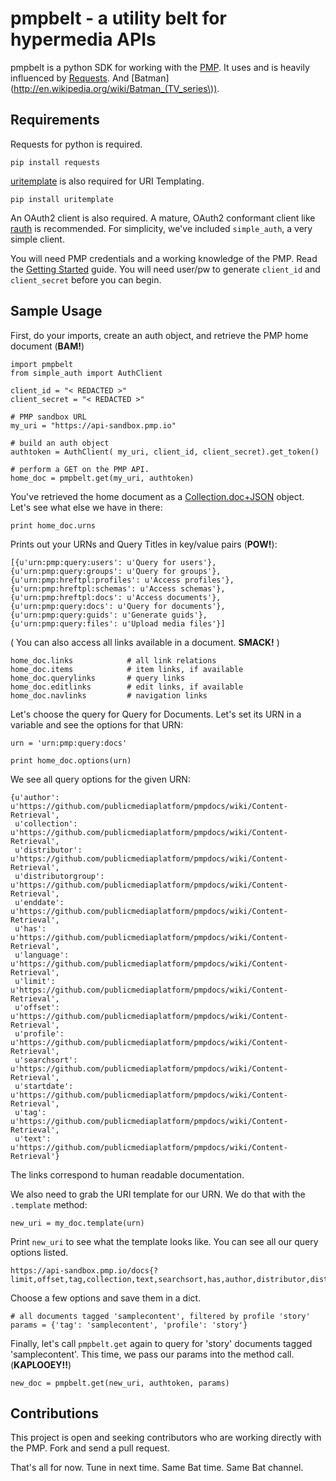 pmpbelt - a utility belt for hypermedia APIs
=======

pmpbelt is a python SDK for working with the [PMP](http://docs.pmp.io). It uses and is heavily influenced by [Requests](http://docs.python-requests.org/en/latest/). And [Batman](http://en.wikipedia.org/wiki/Batman_(TV_series\)).

## Requirements

Requests for python is required. 

    pip install requests
    

[uritemplate](https://pypi.python.org/pypi/uritemplate) is also required for URI Templating.

    pip install uritemplate
    
An OAuth2 client is also required. A mature, OAuth2 conformant client like [rauth](https://github.com/litl/rauth) is recommended. For simplicity, we've included `simple_auth`, a very simple client.

You will need PMP credentials and a working knowledge of the PMP. Read the [Getting Started](https://github.com/publicmediaplatform/pmpdocs/wiki#getting-started) guide. You will need user/pw to generate `client_id` and `client_secret` before you can begin. 



## Sample Usage

First, do your imports, create an auth object, and retrieve the PMP home document (**BAM!**)


    import pmpbelt
    from simple_auth import AuthClient

    client_id = "< REDACTED >"
    client_secret = "< REDACTED >"
    
    # PMP sandbox URL
    my_uri = "https://api-sandbox.pmp.io"   
    
    # build an auth object
    authtoken = AuthClient( my_uri, client_id, client_secret).get_token()

    # perform a GET on the PMP API. 
    home_doc = pmpbelt.get(my_uri, authtoken)


You've retrieved the home document as a [Collection.doc+JSON](https://github.com/publicmediaplatform/pmpdocs/wiki/Content-Types,-Profiles-and-Schemas) object. Let's see what else we have in there:

    print home_doc.urns
    
Prints out your URNs and Query Titles in key/value pairs (**POW!**):
    
    [{u'urn:pmp:query:users': u'Query for users'},
    {u'urn:pmp:query:groups': u'Query for groups'},
    {u'urn:pmp:hreftpl:profiles': u'Access profiles'},
    {u'urn:pmp:hreftpl:schemas': u'Access schemas'},
    {u'urn:pmp:hreftpl:docs': u'Access documents'},
    {u'urn:pmp:query:docs': u'Query for documents'},
    {u'urn:pmp:query:guids': u'Generate guids'},
    {u'urn:pmp:query:files': u'Upload media files'}]
    
( You can also access all links available in a document. **SMACK!** )

    home_doc.links            # all link relations
    home_doc.items            # item links, if available
    home_doc.querylinks       # query links
    home_doc.editlinks        # edit links, if available
    home_doc.navlinks         # navigation links
    
Let's choose the query for Query for Documents. Let's set its URN in a variable and see the options for that URN:
    
    urn = 'urn:pmp:query:docs' 

    print home_doc.options(urn)
    
We see all query options for the given URN:
    
    {u'author': u'https://github.com/publicmediaplatform/pmpdocs/wiki/Content-Retrieval',
     u'collection': u'https://github.com/publicmediaplatform/pmpdocs/wiki/Content-Retrieval',
     u'distributor': u'https://github.com/publicmediaplatform/pmpdocs/wiki/Content-Retrieval',
     u'distributorgroup': u'https://github.com/publicmediaplatform/pmpdocs/wiki/Content-Retrieval',
     u'enddate': u'https://github.com/publicmediaplatform/pmpdocs/wiki/Content-Retrieval',
     u'has': u'https://github.com/publicmediaplatform/pmpdocs/wiki/Content-Retrieval',
     u'language': u'https://github.com/publicmediaplatform/pmpdocs/wiki/Content-Retrieval',
     u'limit': u'https://github.com/publicmediaplatform/pmpdocs/wiki/Content-Retrieval',
     u'offset': u'https://github.com/publicmediaplatform/pmpdocs/wiki/Content-Retrieval',
     u'profile': u'https://github.com/publicmediaplatform/pmpdocs/wiki/Content-Retrieval',
     u'searchsort': u'https://github.com/publicmediaplatform/pmpdocs/wiki/Content-Retrieval',
     u'startdate': u'https://github.com/publicmediaplatform/pmpdocs/wiki/Content-Retrieval',
     u'tag': u'https://github.com/publicmediaplatform/pmpdocs/wiki/Content-Retrieval',
     u'text': u'https://github.com/publicmediaplatform/pmpdocs/wiki/Content-Retrieval'}
    
The links correspond to human readable documentation.

We also need to grab the URI template for our URN. We do that with the `.template` method:

    new_uri = my_doc.template(urn)
    
Print `new_uri` to see what the template looks like. You can see all our query options listed.

    https://api-sandbox.pmp.io/docs{?limit,offset,tag,collection,text,searchsort,has,author,distributor,distributorgroup,startdate,enddate,profile,language}


Choose a few options and save them in a dict.

    # all documents tagged 'samplecontent', filtered by profile 'story'
    params = {'tag': 'samplecontent', 'profile': 'story'}
    
Finally, let's call `pmpbelt.get` again to query for 'story' documents tagged 'samplecontent'. This time, we pass our params into the method call. (**KAPLOOEY!!**)

    new_doc = pmpbelt.get(new_uri, authtoken, params)

## Contributions
This project is open and seeking contributors who are working directly with the PMP. Fork and send a pull request.

That's all for now. Tune in next time. Same Bat time. Same Bat channel.

    
    
    
    
